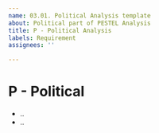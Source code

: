 ```yaml
---
name: 03.01. Political Analysis template
about: Political part of PESTEL Analysis
title: P - Political Analysis
labels: Requirement
assignees: ''

---
```


# P - Political

- ..
- ..
